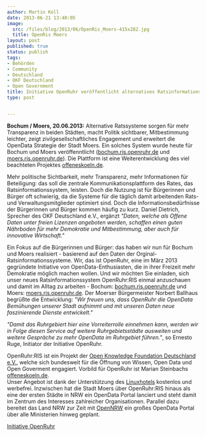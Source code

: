 ```yaml
---
author: Martin Koll
date: 2013-06-21 13:40:05
image:
  src: /files/blog/2013/06/OpenRis_Moers-415x282.jpg
  title: OpenRis Moers
layout: post
published: true
status: publish
tags:
- Behörden
- Community
- Deutschland
- OKF Deutschland
- Open Government
title: Initiative OpenRuhr veröffentlicht alternatives Ratsinformationssystem für Bochum und Moers
type: post


---
```


**Bochum / Moers, 20.06.2013:** Alternative Ratssysteme sorgen für mehr Transparenz in beiden Städten, macht Politik sichtbarer, Mitbestimmung leichter, zeigt zivilgesellschaftliches Engagement und erweitert die OpenData Strategie der Stadt Moers. Ein solches System wurde heute für Bochum und Moers veröffenntlicht ([bochum.ris.openruhr.de](http://bochum.ris.openruhr.de/) und [moers.ris.openruhr.de](http://moers.ris.openruhr.de/)). Die Plattform ist eine Weiterentwicklung des viel beachteten Projektes [offeneskoeln.de](http://offeneskoeln.de/).

Mehr politische Sichtbarkeit, mehr Transparenz, mehr Informationen für Beteiligung: das soll die zentrale Kommunikationsplattform des Rates, das Ratsinformationssystem, leisten. Doch die Nutzung ist für Bürgerinnen und Bürger oft schwierig, da die Systeme für die täglich damit arbeitenden Rats- und Verwaltungsmitglieder optimiert sind. Doch die Informationsbedürfnisse der Bürgerinnen und Bürger kommen häufig zu kurz. Daniel Dietrich, Sprecher des OKF Deutschland e.V., ergänzt _"Daten, welche als Offene Daten unter freien Lizenzen angeboten werden, schaffen einen guten Nährboden für mehr Demokratie und Mitbestimmung, aber auch für innovative Wirtschaft."_

Ein Fokus auf die Bürgerinnen und Bürger: das haben wir nun für Bochum und Moers realisiert - basierend auf den Daten der Orginal-Ratsinformationssysteme. Wir, das ist OpenRuhr, eine im März 2013 gegründete Initiative von OpenData-Enthusiasten, die in ihrer Freizeit mehr Demokratie möglich machen wollen. Und wir möchten Sie einladen, sich unser neues Ratsinformationssystem OpenRuhr:RIS einmal anzuschauen und damit im Alltag zu arbeiten - Bochum: [bochum.ris.openruhr.de](bochum.ris.openruhr.de) und Moers: [moers.ris.openruhr.de](http://moers.ris.openruhr.de). Der Moerser Bürgermeister Norbert Ballhaus begrüßte die Entwicklung: _"Wir freuen uns, dass OpenRuhr die OpenData Bemühungen unserer Stadt aufnimmt und mit unseren Daten neue faszinierende Dienste entwickelt."_

_"Damit das Ruhrgebiert hier eine Vorreiterrolle einnehmen kann, werden wir in Folge diesen Service auf weitere Ruhrgebietsstädte ausweiten und weitere Gespräche zu mehr OpenData im Ruhrgebiet führen."_, so Ernesto Ruge, Initiator der Initiative OpenRuhr.

OpenRuhr:RIS ist ein Projekt der [Open Knowledge Foundation Deutschland e.V.](www.okfn.de), welche sich bundesweit für die Öffnung von Wissen, Open Data und Open Goverment engagiert. Vorbild für OpenRuhr ist Marian Steinbachs [offeneskoeln.de](http://offeneskoeln.de/).  
Unser Angebot ist dank der Unterstützung des [Linuxhotels](http://www.linuxhotel.de) kostenlos und werbefrei. Inzwischen hat die Stadt Moers über OpenRuhr:RIS hinaus als eine der ersten Städte in NRW ein OpenData Portal lanciert und steht damit im Zentrum des Interesses zahlreicher Organisationen. Parallel dazu bereitet das Land NRW zur Zeit mit [OpenNRW](http://www.nrw.de/opennrw/) ein großes OpenData Portal über alle Ministerien hinweg geplant.

[Initiative OpenRuhr](http://openruhr.de/)

 